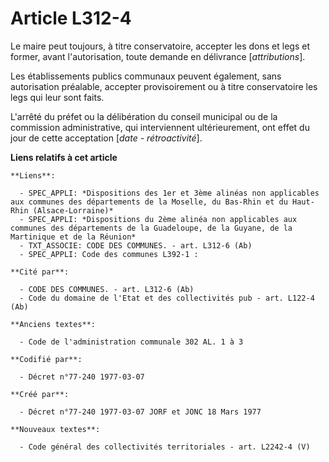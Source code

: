 # Article L312-4

Le maire peut toujours, à titre conservatoire, accepter les dons et legs et former, avant l'autorisation, toute demande en
délivrance [*attributions*].

Les établissements publics communaux peuvent également, sans autorisation préalable, accepter provisoirement ou à titre
conservatoire les legs qui leur sont faits.

L'arrêté du préfet ou la délibération du conseil municipal ou de la commission administrative, qui interviennent
ultérieurement, ont effet du jour de cette acceptation [*date - rétroactivité*].

**Liens relatifs à cet article**

	**Liens**:

	  - SPEC_APPLI: *Dispositions des 1er et 3ème alinéas non applicables aux communes des départements de la Moselle, du Bas-Rhin et du Haut-Rhin (Alsace-Lorraine)*
	  - SPEC_APPLI: *Dispositions du 2ème alinéa non applicables aux communes des départements de la Guadeloupe, de la Guyane, de la Martinique et de la Réunion*
	  - TXT_ASSOCIE: CODE DES COMMUNES. - art. L312-6 (Ab)
	  - SPEC_APPLI: Code des communes L392-1 :

	**Cité par**:

	  - CODE DES COMMUNES. - art. L312-6 (Ab)
	  - Code du domaine de l'Etat et des collectivités pub - art. L122-4 (Ab)

	**Anciens textes**:

	  - Code de l'administration communale 302 AL. 1 à 3

	**Codifié par**:

	  - Décret n°77-240 1977-03-07

	**Créé par**:

	  - Décret n°77-240 1977-03-07 JORF et JONC 18 Mars 1977

	**Nouveaux textes**:

	  - Code général des collectivités territoriales - art. L2242-4 (V)
